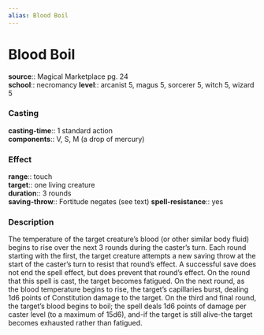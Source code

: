 ```yaml
---
alias: Blood Boil
---
```


# Blood Boil 

**source**:: Magical Marketplace pg. 24  
**school**:: necromancy
**level**:: arcanist 5, magus 5, sorcerer 5, witch 5, wizard 5

### Casting 

**casting-time**:: 1 standard action  
**components**:: V, S, M (a drop of mercury)

### Effect 

**range**:: touch  
**target**:: one living creature  
**duration**:: 3 rounds  
**saving-throw**:: Fortitude negates (see text)
**spell-resistance**:: yes

### Description 

The temperature of the target creature’s blood (or other similar body fluid) begins to rise over the next 3 rounds during the caster’s turn. Each round starting with the first, the target creature attempts a new saving throw at the start of the caster’s turn to resist that round’s effect. A successful save does not end the spell effect, but does prevent that round’s effect. On the round that this spell is cast, the target becomes fatigued. On the next round, as the blood temperature begins to rise, the target’s capillaries burst, dealing 1d6 points of Constitution damage to the target. On the third and final round, the target’s blood begins to boil; the spell deals 1d6 points of damage per caster level (to a maximum of 15d6), and-if the target is still alive-the target becomes exhausted rather than fatigued.
